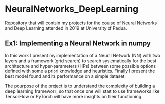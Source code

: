 # NeuralNetworks_DeepLearning
Repository that will contain my projects for the course of Neural Networks and Deep Learning attended in 2019 at University of Padua.

## Ex1: Implementing a Neural Network in numpy
In this work I present my implementation of a Neural Network (NN) with two layers and a framework (grid search) to search systematically for the best architecture and hyper-parameters (HPs) between some possible options defined with some a priori knowledge and heuristics. Finally I present the best model found and its performance on a simple dataset.

The pourpose of the project is to understand the complexity of building a deep learning framework, so that once one will start to use frameworks like TensorFlow or PyTorch will have more insights on their functioning.
